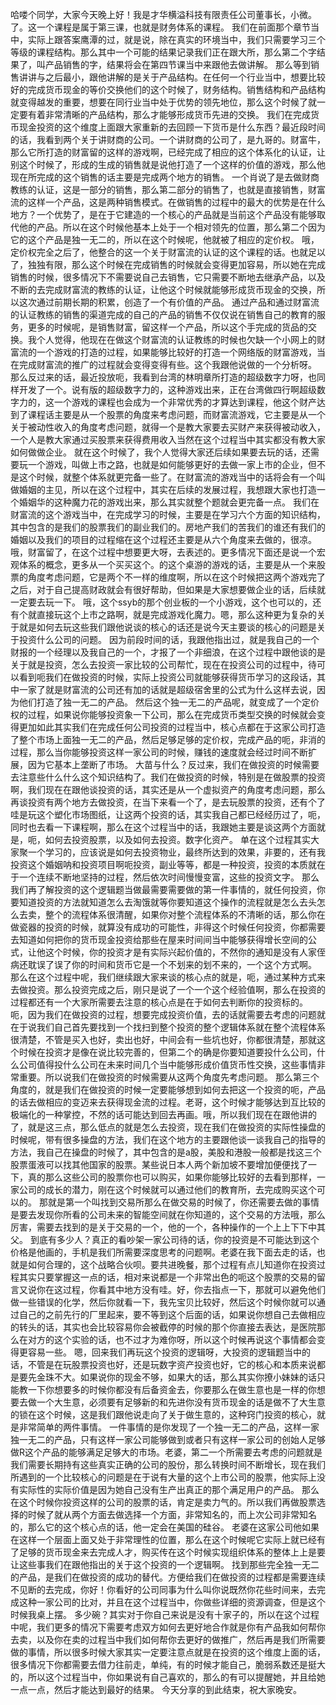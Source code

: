 哈喽个同学，大家今天晚上好！我是才华横溢科技有限责任公司董事长，小微。了。这一个课程是属于第三课，也就是财务体系的课程。
我们在前面那个章节当中，实际上跟答案鹰潭的过，就是说，除在真实的环境当中，我们只需要学习三个等级的课程结构。那么其中一个可能的结果记录我们正在跟大所，那么第二个字结果了，叫产品销售的字，结果将会在第四节课当中来跟他去做讲解。
那么等到销售讲讲与之后最小，跟他讲解的是关于产品结构。在任何一个行业当中，想要比较好的完成货币现金的等价交换他们的这个时候了，财务结构。销售结构和产品结构就变得越发的重要，想要在同行业当中处于优势的领先地位，那么这个时候了就一定要有着非常清晰的产品结构，那么才能够形成货币先进的交换。
我们在完成货币现金投资的这个维度上面跟大家重新的去回顾一下货币是什么东西？最近段时间的话，我看到两个关于讲财商的公司。一个讲财商的公司了，是九哥的。财富牛，那么它所打造的财富留的这样的游戏啊，已经完成了相应的这个体系化的认证，让别这个时候了，形成的生成的销售就是说他打造了一个这样的价值的游戏，那么他现在所完成的这个销售的话主要是完成两个地方的销售。
一个肖说了是去做财商教练的认证，这是一部分的销售，那么第二部分的销售了，也就是直接销售，财富流的这样一个产品，这是两种销售模式。在做销售的过程中的最大的优势是在什么地方？一个优势了，是在于它建造的一个核心的产品就是当前这个产品没有能够取代他的产品。所以在这个时候他基本上处于一个相对领先的位置，那么第二个因为它的这个产品是独一无二的，所以在这个时候呢，他就被了相应的定价权。
哦，定价权完全之后了，他整合的这一个关于财富流的认证的这个课程的话。也就足以了，独独有限，那么这个时候在完成销售的时候就会变得更加容易，所以她在完成销售的时候，很多情况下不需要说自己去销售，它只需要不断地去继承产品，以及不断的去完成财富流的教练的认证，让他这个时候就能够形成货币现金的交换，所以这次通过前期长期的积累，创造了一个有价值的产品。
通过产品和通过财富流的认证教练的销售的渠道完成的自己的产品的销售不仅仅说在销售自己的教育的服务，更多的时候呢，是销售财富，留这样一个产品，所以这个手完成的货品的交换。我个人觉得，他现在在做这个财富流的认证教练的时候也欠缺一个小网上的财富流的一个游戏的打造的过程，如果能够比较好的打造一个网络版的财富游戏，当在完成财富流的推广的过程就会变得变得有些。这个我跟他说做的一个分析呀。
那么反过来的话，最近投放呃，我看到台湾的林明章所打造的超级数字力呀，也同样开发了一个。说有版的超级数字力的，这种游戏出来，正在台湾做四行啊超级数字力的，这一个游戏的课程也会成为一个非常优秀的才算达到课程，他这个财产达到了课程话主要是从一个股票的角度来考虑问题，而财富流游戏，它主要是从一个关于被动性收入的角度考虑问题，就得一个是教大家要去买财产来获得被动收入，一个人是教大家通过买股票来获得费用收入当然在这个过程当中其实都没有教大家如何做做企业。
就在这个时候了，我个人觉得大家还后续如果要去玩的话，还需要玩一个游戏，叫做上市之路，也就是如何能够更好的去做一家上市的企业，但不是这个时候，就整个体系就更完备一些了。在财富流的游戏当中的话将会有一个叫做婚姻的主见，所以在这个过程中，其实在后续的发展过程，我想跟大家也打造一个婚姻华的这种魔力花的游戏出来，那么其实就整个题就会更完备一点。
我们在财富流的这个游戏当中，在完成学习的时候，主要是在学习六个方面的知识结构，其中包含的是我们的股票我们的副业我们的。房地产我们的苦我们的谁还有我们的婚姻以及我们的项目的过程缩在这个过程还主要是从六个角度来去做的，很凉。
哦，财富留了，在这个过程中想要更大呀，去表述的。更多情况下面还是说一个宏观体系的概念，更多从一个买买这个。的这个桌游的游戏的话，主要是从一个来股票的角度考虑问题，它是两个不一样的维度啊，所以在这个时候把这两个游戏完了之后，对于自己提高财政就会有很好帮助，但如果是大家想要做企业的话，后续就一定要去玩一下。
哦，这个ssyb的那个创业板的一个小游戏，这个也可以的，还有个就直接玩这个上市之路啊，就是完成游戏化魔力。嗯，那么这种更为复杂的关于就是如何去玩这些我们跟他说谈的核心的话还是说今天主要谈的核心的问题是关于投资什么公司的问题。
因为前段时间的话，我跟他指出过，就是我自己的一个财报的一个经理以及我自己的一个，才报了一个非细浪，在这个过程中跟他谈的是关于就是投资，怎么去投资一家比较的公司帮忙，现在在投资公司的过程中，待可以看到呃我们在做投资的时候，实际上投资公司就能够获得货币学习的这段话，其中一家了就是财富流的公司还有加的话就是超级宿舍里的公式为什么这样去说，因为他们打造了独一无二的产品。
然后这个独一无二的产品呢，就变成了一个定价权的过程，如果说你能够投资象一下公司，那么在完成货币类型交换的时候就会变得更加如此其实我们在完成任何公司投资的过程当中，核心点都在于这家公司打造了整个市场上面独一无二的产品，然后足够足够的定价权，完成产品的呃，非消的过程，那么当你能够投资这样一家公司的时候，赚钱的速度就会经过时间不断扩展，因为它基本上垄断了市场。
大苗与什么？反过来，我们在做投资的时候需要去注意些什么什么这个知识结构了。我们在做投资的时候，特别是在做股票的投资啊，我们现在在跟他谈投资的话，其实还是从一个虚拟资产的角度考虑问题，那么再谈投资有两个地方去做投资，在当下来看一个了，是去玩股票的投资，还有个了哇是玩这个塑化市场图纸，让这两个投资的话，其实我自己都已经经历过了，呃，同时也去看一下课程啊，那么在这个过程当中的话，我跟她主要是谈这两个方面就是，呃，如何去投资股票，以及如何去投资。数字化资产。
单在这个过程其实大家聚一个学习的，应该说是如何去投资物业，最终所达到的效果，非要的，还有我投资这个婚姻呐和投资项目啊呃投资，副业等等，都是一种投资，投资的本质就在于一个连续不断地坚持的过程，然后依次时间慢慢变富，这些的投资文字。
那么我们再了解投资的这个逻辑题当做最需要需要做的第一件事情的，就任何投资，你要知道投资的方法就知道怎么去淘饿就等你要知道这个操作的流程就是怎么去头怎么去卖，整个的流程体系很清醒，如果你对整个流程体系的不清晰的话，那么你在做瓷器的投资的时候，就算没有成功的可能性，非得这个时候任何投资，你都需要去知道如何把你的货币现金投资给那些在屋来时间间当中能够获得增长空间的公式，让他这个时候，你的投资才是有实际兴起价值的，不然你的通知是没有人家侄病还耽误了误了你的时间和货币它是一个不划来的划不来的，一个这个方式啊。
那么在这个过程中呢，我们继续跟大家来谈的核心点的就是，呃，通过某种方式来去做投资。那么投资完成之后，刚只是说了一个一个这个经验值啊，那么在投资的过程都还有一个大家所需要去注意的核心点是在于如何去判断你的投资标的。
呃，因为我们在做投资的过程，想要完成投资价值，去的话就需要去考虑的问题就在于说我们自己首先要找到一个找扫到整个投资的整个逻辑体系就在整个流程体系很清楚，不管是买入也好，卖出也好，中间会有一些坑也好，你都很清楚，那就这个时候在投资才是像在说比较完善的，但第二个的确是你要知道要投什么公司，什么公司值得投什么公司在未来时间几个当中能够形成价值货币性交换，这些事情非常重要。所以说我们在做投资的时候需要从这两个角度先考虑问题。
那么第三个角度的，就是我们在做投资的时候一定要能够想到如何去把这一个投资的呃，产品的话去做相应的变迈来去获得现金流的过程。老哥，这个时候才能够达到互比较的极端化的一种掌控，不然的话可能达到回去再画。哦，所以我们现在在跟他讲的了，就是这三点，那么低点的就是怎么去投资，现在我们在做投资的实际性操盘的时候呢，带有很多操盘的方法，我们在这个地方的主要跟他谈一谈我自己的指导的方法，我自己在操盘的时候了，其中包含的是a股，美股和港股一般都是找这三个股票蛋液可以找其他国家的股票。某些说日本人两个新加坡不要增加便便找了一下，真的那么这些公司的股票你也可以购买，如果你能够比较好的去看到那样，一家公司的成长的潜力，刚在这个时候就可以通过他们的教育所，去完成购买这个可以的。
那就是第一个叫找到交易所那么在做交易的时候了，你还需要去做的事情是要去发现你所看的公司未来的智能空间就在你知道的，这个交易的方法哦，那么厉害，需要去找到的是关于交易的一个，他的一个，各种操作的一个上上下下中其父。
到底有多少人？真正的看吵架一家公司待的话，你的投资是不可能达到这个价格是他画的，手机是我们所需要深度思考的问题啊。老婆在我下面去走的话，也就是如何合理的，这个战略合伙呗。要共进晚餐，那个过程有点儿知道你在投资过程其实只要掌握这一点的话，相对来说都是一个非常出色的呃这个股票的交易的留言又说你在这过程，你看其中地方没有哇。好，你去指点一下，那就可以避免他们做一些错误的化学，然后你就看一下，我先宝贝比较好，然后这个时候你就可以通过自己的之前先行的厂里起来，要不等到这个后面的话，如果说你想自己去做相应的转头的话，其实也会比较容易你会被截停的时候的那个你直接去表达，是医院那么在对方的这个实验的话，也不过才为难你呀，所以这个时候再说这个事情都会变得更容易一些。
嗯，回来我们再玩这个投资的逻辑呀，大投资的逻辑题当中的话，不管是在玩股票投资也好，还是玩数字资产投资也好，它的核心和本质来说都是要先金珠不大。如果说你的现金不够，如果大的话，那么其实你撩小妹妹的话只能教一下你想要多的时候你都没有后备资金去，你要那么在做生意也是一样的你想要去做一个大生意，必须要有足够新的和先进你没有货币现金的话是做不了大生意的锁在这个时候，这是我们跟他说走向了关于做生意的，这种窍门投资的核心，就是非常简单的两件事情。
一件事情的是你发现了一个独一无二的产品，这样一家独一无二的产品，只有这样一家公司能够做到或者只有这样一家公司的创始人足够做R这个产品的能够满足足够大的市场。老婆，第二一个所需要去考虑的问题就是我们需要长期持有这些真实正确的公司的股份，那么转换时间不断增长，现在我们所遇到的一个比较核心的问题是在于说有大量的这个上市公司的股票，他实际上没有实际性的实际价值是因为她自己没有生产出真正的那个满足用户的产品。
那么在这个时候你投资这样的公司的股票的话，肯定是卖力气的。所以我们再做股票选择的时候了就从两个方面去做选择一个方面，非常知名的，而上次公司非常知名的，那么它的这个核心点的话，他一定会在美国的硅谷。
老婆在这家公司他如果在这样一个层面上面又处于非常理性的位置，那么在这个时候呢它实际上就已经有了足够的货币现金来去完成人才，购买传在这个时候实现组织体系的整体上上是要让这些事我们在跟他指出的关于这个投资的一个逻辑啊。
找到那些完全独一无二的产品，是我们在做投资的成功的替代。方便给我们在做投资的过程都是需要连续不见断的去完成，你好！你看好的公司同事为什么叫你说既然你花些时间来，去完成这种一家公司的比对，并且在这个过程当中，你做些详细的资源调查，但是这个时候我桌上摆。
多少碗？其实对于你自己来说是没有十家子的，所以在这个过程中呢，我们更多的情况下需要考虑双方如何去更好地合作就是你有产品我如何帮你去卖，以及你在卖的过程当中我们如何帮你去更好的做推广，然后再是我们所需要做的事情，所以很多时候大家其实一定要注意点就是在投资的这个维度上面的话，很多情况下你都需要去借力往前走，单纯，有的时候才能自己，脆弱系数还是挺大的，所以这个过程当中，你如果说有自己喜欢的，那么的有可以提醒她，并且给她一点一点，然后才能达到最好的结果。
今天分享的到此结束，祝大家晚安。
